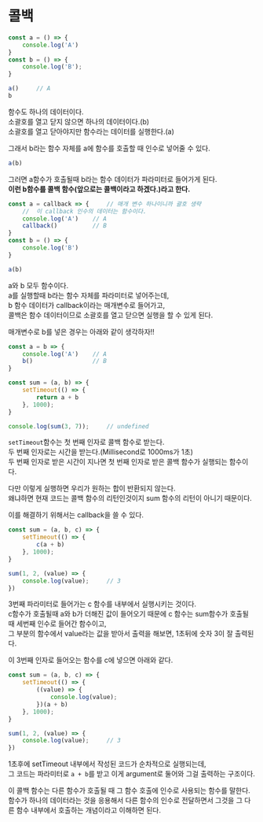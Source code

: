 
# 콜백

```javascript
const a = () => {
    console.log('A')
}
const b = () => {
    console.log('B');
}

a()     // A
b
```

함수도 하나의 데이터이다.  
소괄호를 열고 닫지 않으면 하나의 데이터이다.(b)  
소괄호를 열고 닫아야지만 함수라는 데이터를 실행한다.(a)  

그래서 b라는 함수 자체를 a에 함수를 호출할 때 인수로 넣어줄 수 있다.  
```javascript
a(b)
```
그러면 a함수가 호출될때 b라는 함수 데이터가 파라미터로 들어가게 된다.  
**이런 b함수를 콜백 함수(앞으로는 콜백이라고 하겠다.)라고 한다.**  

```javascript
const a = callback => {     // 매개 변수 하나이니까 괄호 생략
    //  이 callback 인수의 데이터는 함수이다. 
    console.log('A')    // A
    callback()          // B
}
const b = () => {
    console.log('B')
}

a(b)
```
a와 b 모두 함수이다.   
a를 실행할때 b라는 함수 자체를 파라미터로 넣어주는데,  
b 함수 데이터가 callback이라는 매개변수로 들어가고,  
콜백은 함수 데이터이므로 소괄호를 열고 닫으면 실행을 할 수 있게 된다.  

매개변수로 b를 넣은 경우는 아래와 같이 생각하자!!
```javascript
const a = b => {
    console.log('A')    // A
    b()                 // B
}
```

```javascript
const sum = (a, b) => {
    setTimeout(() => {
        return a + b
    }, 1000);
}

console.log(sum(3, 7));     // undefined
```
`setTimeout`함수는 첫 번째 인자로 콜백 함수로 받는다.  
두 번째 인자로는 시간을 받는다.(Millisecond로 1000ms가 1초)   
두 번째 인자로 받은 시간이 지나면 첫 번째 인자로 받은 콜백 함수가 실행되는 함수이다.  

다만 이렇게 실행하면 우리가 원하는 합이 반환되지 않는다.  
왜냐하면 현재 코드는 콜백 함수의 리턴인것이지 sum 함수의 리턴이 아니기 때문이다.  

이를 해결하기 위해서는 callback을 쓸 수 있다.  
```javascript
const sum = (a, b, c) => {
    setTimeout(() => {
        c(a + b)
    }, 1000);
}

sum(1, 2, (value) => {
    console.log(value);     // 3
})
```
3번째 파라미터로 들어가는 c 함수를 내부에서 실행시키는 것이다.  
c함수가 호출될때 a와 b가 더해진 값이 들어오기 때문에 c 함수는 sum함수가 호출될 때 세번째 인수로 들어간 함수이고,  
그 부분의 함수에서 value라는 값을 받아서 출력을 해보면, 1초뒤에 숫자 3이 잘 출력된다.  

이 3번째 인자로 들어오는 함수를 c에 넣으면 아래와 같다.
```javascript
const sum = (a, b, c) => {
    setTimeout(() => {
        ((value) => {
            console.log(value);
        })(a + b)
    }, 1000);
}

sum(1, 2, (value) => {
    console.log(value);     // 3
})
```
1초후에 setTimeout 내부에서 작성된 코드가 순차적으로 실행되는데,  
그 코드는 파라미터로 `a + b`를 받고 이게 argument로 둘어와 그걸 출력하는 구조이다.  


이 콜백 함수는 다른 함수가 호출될 때 그 함수 호출에 인수로 사용되는 함수를 말한다.  
함수가 하나의 데이터라는 것을 응용해서 다른 함수의 인수로 전달하면서 그것을 그 다른 함수 내부에서 호출하는 개념이라고 이해하면 된다.  
